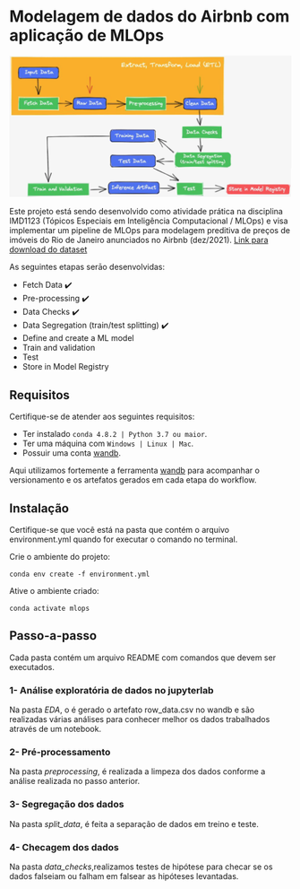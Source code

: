 # Modelagem de dados do Airbnb com aplicação de MLOps

<img src="Images/header.png" alt="mlops pipeline">

Este projeto está sendo desenvolvido como atividade prática na disciplina IMD1123 (Tópicos Especiais em Inteligência Computacional / MLOps) e visa implementar um pipeline de MLOps para modelagem preditiva de preços de imóveis do Rio de Janeiro anunciados no Airbnb (dez/2021). [Link para download do dataset](http://data.insideairbnb.com/brazil/rj/rio-de-janeiro/2021-12-24/data/listings.csv.gz)

As seguintes etapas serāo desenvolvidas:
- Fetch Data :heavy_check_mark:
- Pre-processing :heavy_check_mark:
- Data Checks :heavy_check_mark:
- Data Segregation (train/test splitting) :heavy_check_mark:
- Define and create a ML model
- Train and validation
- Test
- Store in Model Registry

## Requisitos

Certifique-se de atender aos seguintes requisitos:

* Ter instalado `conda 4.8.2 | Python 3.7 ou maior`.
* Ter uma máquina com `Windows | Linux | Mac`.
* Possuir uma conta [wandb](https://wandb.ai/site).

Aqui utilizamos fortemente a ferramenta [wandb](https://wandb.ai/site) para acompanhar o versionamento e os artefatos gerados em cada etapa do workflow.


## Instalação

Certifique-se que você está na pasta que contém o arquivo environment.yml quando for executar o comando no terminal.

Crie o ambiente do projeto:
```
conda env create -f environment.yml
```

Ative o ambiente criado:
```
conda activate mlops
```

## Passo-a-passo

Cada pasta contém um arquivo README com comandos que devem ser executados.

### 1- Análise exploratória de dados no jupyterlab

Na pasta *EDA*, o é gerado o artefato row_data.csv no wandb e são realizadas várias análises para conhecer melhor os dados trabalhados através de um notebook.

### 2- Pré-processamento

Na pasta *preprocessing*, é realizada a limpeza dos dados conforme a análise realizada no passo anterior.

### 3- Segregação dos dados

Na pasta *split_data*, é feita a separação de dados em treino e teste.

### 4- Checagem dos dados

Na pasta *data_checks*,realizamos testes de hipótese para checar se os dados falseiam ou falham em falsear as hipóteses levantadas.
